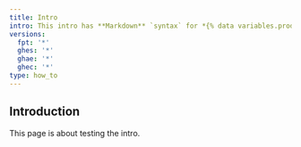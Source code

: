 ```yaml
---
title: Intro
intro: This intro has **Markdown** `syntax` for *{% data variables.product.product_name %}*
versions:
  fpt: '*'
  ghes: '*'
  ghae: '*'
  ghec: '*'
type: how_to
---
```


## Introduction

This page is about testing the intro.
